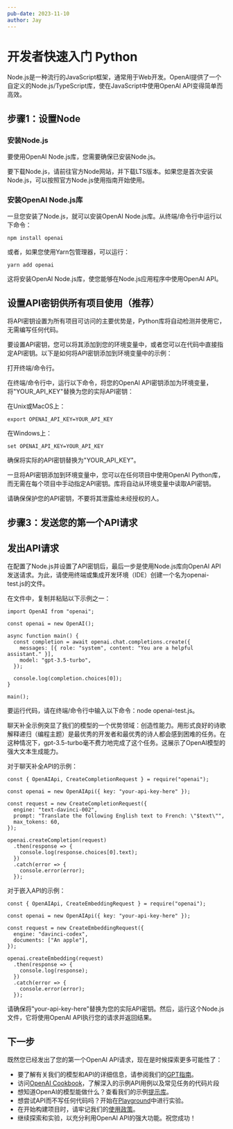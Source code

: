 ```yaml
---
pub-date: 2023-11-10
author: Jay
---
```


# 开发者快速入门 Python
Node.js是一种流行的JavaScript框架，通常用于Web开发。OpenAI提供了一个自定义的Node.js/TypeScript库，使在JavaScript中使用OpenAI API变得简单而高效。


## 步骤1：设置Node
### 安装Node.js
要使用OpenAI Node.js库，您需要确保已安装Node.js。

要下载Node.js，请前往官方Node网站，并下载LTS版本。如果您是首次安装Node.js，可以按照官方Node.js使用指南开始使用。

### 安装OpenAI Node.js库
一旦您安装了Node.js，就可以安装OpenAI Node.js库。从终端/命令行中运行以下命令：

```
npm install openai
```

或者，如果您使用Yarn包管理器，可以运行：
```
yarn add openai
```

这将安装OpenAI Node.js库，使您能够在Node.js应用程序中使用OpenAI API。

## 设置API密钥供所有项目使用（推荐）
将API密钥设置为所有项目可访问的主要优势是，Python库将自动检测并使用它，无需编写任何代码。

要设置API密钥，您可以将其添加到您的环境变量中，或者您可以在代码中直接指定API密钥。以下是如何将API密钥添加到环境变量中的示例：

打开终端/命令行。

在终端/命令行中，运行以下命令，将您的OpenAI API密钥添加为环境变量，将"YOUR_API_KEY"替换为您的实际API密钥：

在Unix或MacOS上：


```
export OPENAI_API_KEY=YOUR_API_KEY
```

在Windows上：


```
set OPENAI_API_KEY=YOUR_API_KEY
```
确保将实际的API密钥替换为"YOUR_API_KEY"。

一旦将API密钥添加到环境变量中，您可以在任何项目中使用OpenAI Python库，而无需在每个项目中手动指定API密钥。库将自动从环境变量中读取API密钥。

请确保保护您的API密钥，不要将其泄露给未经授权的人。



## 步骤3：发送您的第一个API请求
## 发出API请求
在配置了Node.js并设置了API密钥后，最后一步是使用Node.js库向OpenAI API发送请求。为此，请使用终端或集成开发环境（IDE）创建一个名为openai-test.js的文件。

在文件中，复制并粘贴以下示例之一：
```
import OpenAI from "openai";

const openai = new OpenAI();

async function main() {
  const completion = await openai.chat.completions.create({
    messages: [{ role: "system", content: "You are a helpful assistant." }],
    model: "gpt-3.5-turbo",
  });

  console.log(completion.choices[0]);
}

main();
```
要运行代码，请在终端/命令行中输入以下命令：node openai-test.js。

聊天补全示例突显了我们的模型的一个优势领域：创造性能力。用形式良好的诗歌解释递归（编程主题）是最优秀的开发者和最优秀的诗人都会感到困难的任务。在这种情况下，gpt-3.5-turbo毫不费力地完成了这个任务。这展示了OpenAI模型的强大文本生成能力。


对于聊天补全API的示例：

```
const { OpenAIApi, CreateCompletionRequest } = require("openai");

const openai = new OpenAIApi({ key: "your-api-key-here" });

const request = new CreateCompletionRequest({
  engine: "text-davinci-002",
  prompt: "Translate the following English text to French: \"$text\"",
  max_tokens: 60,
});

openai.createCompletion(request)
  .then(response => {
    console.log(response.choices[0].text);
  })
  .catch(error => {
    console.error(error);
  });
```

对于嵌入API的示例：
```
const { OpenAIApi, CreateEmbeddingRequest } = require("openai");

const openai = new OpenAIApi({ key: "your-api-key-here" });

const request = new CreateEmbeddingRequest({
  engine: "davinci-codex",
  documents: ["An apple"],
});

openai.createEmbedding(request)
  .then(response => {
    console.log(response);
  })
  .catch(error => {
    console.error(error);
  });
```

请确保将"your-api-key-here"替换为您的实际API密钥。然后，运行这个Node.js文件，它将使用OpenAI API执行您的请求并返回结果。

## 下一步
既然您已经发出了您的第一个OpenAI API请求，现在是时候探索更多可能性了：

- 要了解有关我们的模型和API的详细信息，请参阅我们的[GPT指南](https://platform.openai.com/docs/guides/gpt)。
- 访问[OpenAI Cookbook](https://cookbook.openai.com/)，了解深入的示例API用例以及常见任务的代码片段
- 想知道OpenAI的模型能做什么？查看我们的示例[提示库](https://platform.openai.com/examples)。
- 想尝试API而不写任何代码吗？开始在[Playground](https://platform.openai.com/playground)中进行实验。
- 在开始构建项目时，请牢记我们的[使用政策](https://openai.com/policies/usage-policies)。
- 继续探索和实验，以充分利用OpenAI API的强大功能。祝您成功！